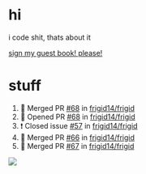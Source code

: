 # hi
i code shit, thats about it

[sign my guest book! please!](https://github.com/Just-a-Unity-Dev/Just-a-Unity-Dev/issues/new?&body=Sign%20my%20guest%20book%20by%20placing%20your%20name%20in%20the%20title,%20how%27d%20you%20get%20to%20this%20page%20and%20why?%20Don%27t%20forget%20you%20have%20an%20entire%20notebook%20in%20your%20hands!)


# stuff
<!--START_SECTION:activity-->
1. 🎉 Merged PR [#68](https://github.com/frigid14/frigid/pull/68) in [frigid14/frigid](https://github.com/frigid14/frigid)
2. 💪 Opened PR [#68](https://github.com/frigid14/frigid/pull/68) in [frigid14/frigid](https://github.com/frigid14/frigid)
3. ❗️ Closed issue [#57](https://github.com/frigid14/frigid/issues/57) in [frigid14/frigid](https://github.com/frigid14/frigid)
4. 🎉 Merged PR [#66](https://github.com/frigid14/frigid/pull/66) in [frigid14/frigid](https://github.com/frigid14/frigid)
5. 🎉 Merged PR [#67](https://github.com/frigid14/frigid/pull/67) in [frigid14/frigid](https://github.com/frigid14/frigid)
<!--END_SECTION:activity-->

![](https://github-profile-summary-cards.vercel.app/api/cards/profile-details?username=Just-a-Unity-Dev&theme=solarized_dark)
